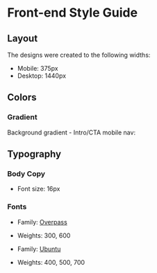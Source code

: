 # Front-end Style Guide

## Layout

The designs were created to the following widths:

- Mobile: 375px
- Desktop: 1440px

## Colors





### Gradient

Background gradient - Intro/CTA mobile nav:



## Typography

### Body Copy

- Font size: 16px

### Fonts

- Family: [Overpass](https://fonts.google.com/specimen/Overpass?preview.text_type=custom)
- Weights: 300, 600

- Family: [Ubuntu](https://fonts.google.com/specimen/Ubuntu?preview.text_type=custom)
- Weights: 400, 500, 700
